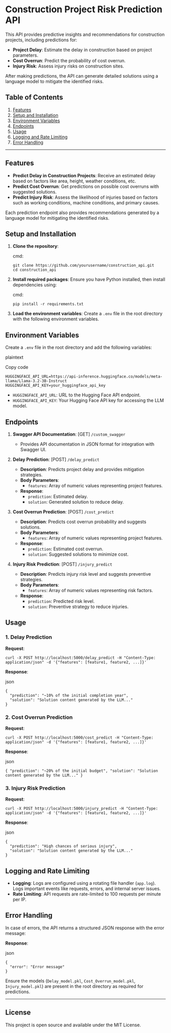 Construction Project Risk Prediction API
========================================

This API provides predictive insights and recommendations for construction projects, including predictions for:

-   **Project Delay**: Estimate the delay in construction based on project parameters.
-   **Cost Overrun**: Predict the probability of cost overrun.
-   **Injury Risk**: Assess injury risks on construction sites.

After making predictions, the API can generate detailed solutions using a language model to mitigate the identified risks.

Table of Contents
-----------------

1.  [Features](#features)
2.  [Setup and Installation](#setup-and-installation)
3.  [Environment Variables](#environment-variables)
4.  [Endpoints](#endpoints)
5.  [Usage](#usage)
6.  [Logging and Rate Limiting](#logging-and-rate-limiting)
7.  [Error Handling](#error-handling)

* * * * *

Features
--------

-   **Predict Delay in Construction Projects**: Receive an estimated delay based on factors like area, height, weather conditions, etc.
-   **Predict Cost Overrun**: Get predictions on possible cost overruns with suggested solutions.
-   **Predict Injury Risk**: Assess the likelihood of injuries based on factors such as working conditions, machine conditions, and primary causes.

Each prediction endpoint also provides recommendations generated by a language model for mitigating the identified risks.

Setup and Installation
----------------------

1.  **Clone the repository**:

    cmd:

    ```
    git clone https://github.com/yourusername/construction_api.git
    cd construction_api
    ```

3.  **Install required packages**: Ensure you have Python installed, then install dependencies using:

    cmd:

    ```
    pip install -r requirements.txt
    ```

5.  **Load the environment variables**: Create a `.env` file in the root directory with the following environment variables.

Environment Variables
---------------------

Create a `.env` file in the root directory and add the following variables:

plaintext

Copy code

```
HUGGINGFACE_API_URL=https://api-inference.huggingface.co/models/meta-llama/Llama-3.2-3B-Instruct
HUGGINGFACE_API_KEY=your_huggingface_api_key
```

-   `HUGGINGFACE_API_URL`: URL to the Hugging Face API endpoint.
-   `HUGGINGFACE_API_KEY`: Your Hugging Face API key for accessing the LLM model.

Endpoints
---------

1.  **Swagger API Documentation**: [GET] `/custom_swagger`

    -   Provides API documentation in JSON format for integration with Swagger UI.
2.  **Delay Prediction**: [POST] `/delay_predict`

    -   **Description**: Predicts project delay and provides mitigation strategies.
    -   **Body Parameters**:
        -   `features`: Array of numeric values representing project features.
    -   **Response**:
        -   `prediction`: Estimated delay.
        -   `solution`: Generated solution to reduce delay.
3.  **Cost Overrun Prediction**: [POST] `/cost_predict`

    -   **Description**: Predicts cost overrun probability and suggests solutions.
    -   **Body Parameters**:
        -   `features`: Array of numeric values representing project features.
    -   **Response**:
        -   `prediction`: Estimated cost overrun.
        -   `solution`: Suggested solutions to minimize cost.
4.  **Injury Risk Prediction**: [POST] `/injury_predict`

    -   **Description**: Predicts injury risk level and suggests preventive strategies.
    -   **Body Parameters**:
        -   `features`: Array of numeric values representing risk factors.
    -   **Response**:
        -   `prediction`: Predicted risk level.
        -   `solution`: Preventive strategy to reduce injuries.

Usage
-----

### 1\. Delay Prediction

**Request**:

```
curl -X POST http://localhost:5000/delay_predict -H "Content-Type: application/json" -d '{"features": [feature1, feature2, ...]}'
```

**Response**:

json

```
{
  "prediction": "~10% of the initial completion year",
  "solution": "Solution content generated by the LLM..."
}
```

### 2\. Cost Overrun Prediction

**Request**:

```
curl -X POST http://localhost:5000/cost_predict -H "Content-Type: application/json" -d '{"features": [feature1, feature2, ...]}'
```

**Response**:

json

`{
  "prediction": "~20% of the initial budget",
  "solution": "Solution content generated by the LLM..."
}`

### 3\. Injury Risk Prediction

**Request**:

```
curl -X POST http://localhost:5000/injury_predict -H "Content-Type: application/json" -d '{"features": [feature1, feature2, ...]}'
```

**Response**:

json

```
{
  "prediction": "High chances of serious injury",
  "solution": "Solution content generated by the LLM..."
}
```

Logging and Rate Limiting
-------------------------

-   **Logging**: Logs are configured using a rotating file handler (`app.log`). Logs important events like requests, errors, and internal server issues.
-   **Rate Limiting**: API requests are rate-limited to 100 requests per minute per IP.

Error Handling
--------------

In case of errors, the API returns a structured JSON response with the error message:

**Response**:

json

```
{
  "error": "Error message"
}
```

Ensure the models (`Delay_model.pkl`, `Cost_Overrun_model.pkl`, `Injury_model.pkl`) are present in the root directory as required for predictions.

* * * * *

License
-------

This project is open source and available under the MIT License.
